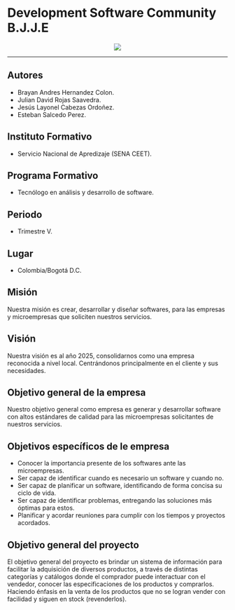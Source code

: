 # Development Software Community B.J.J.E 

<!-- const listaProductos = document.getElementsByName("lista-productos"); const listaProductos = document.querySelector('#lista-productos'); const listaProductos = document.querySelectorAll('#lista-productos');-->
<!--![image](https://github.com/Brayan-Hc11/DevSoft_BlackLabel-per-/assets/118775234/976fef5f-6a98-490b-bc15-428265ae1347)-->


<div align="center"> 
<img src="https://github.com/Brayan-Hc11/DevSoft_BlackLabel-per-/assets/115185706/f608b90e-7582-4c73-9147-91bbc7a07a09">
</div> 
  

*** 
## Autores
- Brayan Andres Hernandez Colon. 
- Julian David Rojas Saavedra.
- Jesús Layonel Cabezas Ordoñez.
- Esteban Salcedo Perez.


## Instituto Formativo
- Servicio Nacional de Apredizaje (SENA CEET).


## Programa Formativo
- Tecnólogo en análisis y desarrollo de software.


## Periodo
- Trimestre V.


## Lugar 
- Colombia/Bogotá D.C.


## Misión 
Nuestra misión es crear, desarrollar y diseñar softwares, para las empresas y microempresas que soliciten nuestros servicios. 


## Visión 
Nuestra visión es al año 2025, consolidarnos como una empresa reconocida a nivel local. Centrándonos principalmente en el cliente y sus necesidades. 


## Objetivo general de la empresa  
Nuestro objetivo general como empresa es generar y desarrollar software con altos estándares de calidad para las microempresas solicitantes de nuestros servicios.


## Objetivos específicos de le empresa  
- Conocer la importancia presente de los softwares ante las microempresas.
- Ser capaz de identificar cuando es necesario un software y cuando no.
- Ser capaz de planificar un software, identificando de forma concisa su ciclo de vida.
- Ser capaz de identificar problemas, entregando las soluciones más óptimas para estos.
- Planificar y acordar reuniones para cumplir con los tiempos y proyectos acordados.


## Objetivo general del proyecto 
El objetivo general del proyecto es brindar un sistema de información para facilitar la adquisición de diversos productos, a través de distintas categorías y catálogos donde el comprador puede interactuar con el vendedor, conocer las especificaciones de los productos y comprarlos. Haciendo énfasis en la venta de los productos que no se logran vender con facilidad y siguen en stock (revenderlos).

